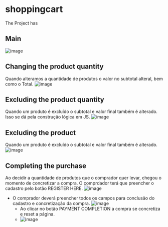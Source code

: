 # shoppingcart
The Project has 

## Main
![image](https://github.com/danielsjordao/shoppingcart/assets/101356855/29894074-e3d8-4730-9c36-4b058a1e146c)

## Changing the product quantity
Quando alteramos a quantidade de produtos o valor no subtotal alteral, bem como o Total.
![image](https://github.com/danielsjordao/shoppingcart/assets/101356855/3bd946a4-42cc-4a7e-9550-a872eef75ca0)

## Excluding the product quantity
Quando um produto é excluído o subtotal e valor final também é alterado. Isso se dá pela construção lógica em JS.
![image](https://github.com/danielsjordao/shoppingcart/assets/101356855/11d7244e-98ed-418d-b57f-c9427c825e2c)

## Excluding the product
Quando um produto é excluído o subtotal e valor final também é alterado.
![image](https://github.com/danielsjordao/shoppingcart/assets/101356855/9d1937fd-c524-4337-a991-8151d68f5d56)

## Completing the purchase
Ao decidir a quantidade de produtos que o comprador quer levar, chegou o momento de concretizar a compra. O comprdador terá que preencher o cadastro pelo botão REGISTER HERE.
![image](https://github.com/danielsjordao/shoppingcart/assets/101356855/a404b722-4825-4c1c-8eb9-7aefdf190923)

 - O comprador deverá preencher todos os campos para conclusão do cadastro e concretização da compra. 
   ![image](https://github.com/danielsjordao/shoppingcart/assets/101356855/01e4a960-0890-43aa-9644-dac60660388e)
     - Ao clicar no botão PAYMENT COMPLETION a compra se concretiza e reset a página.
     - ![image](https://github.com/danielsjordao/shoppingcart/assets/101356855/d9b7fdc6-5e2b-4d35-bb53-df0567da3072)






